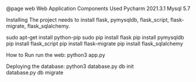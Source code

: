 @page web Web Application
Components Used 
Pycharm 2021.3.1
Mysql 5.7 

Installing
The project needs to install flask, pymysqldb, flask_script, flask-migrate, flask_sqlalchemy.

sudo apt-get install python-pip
sudo pip install flask
pip install pymysqldb
pip install flask_script
pip install flask-migrate
pip install flask_sqlalchemy


How to Run
run the web:
python3 app.py

Deploying the database:
python3 database.py db init       
database.py db migrate         